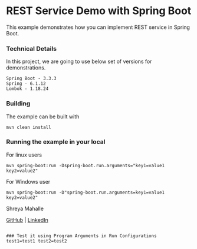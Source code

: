 # REST Service Demo with Spring Boot

This example demonstrates how you can implement REST service in Spring Boot.

### Technical Details
In this project, we are going to use below set of versions for demonstrations.

    Spring Boot - 3.3.3
    Spring - 6.1.12
    Lombok - 1.18.24

### Building

The example can be built with

    mvn clean install

### Running the example in your local

For linux users
```shell
mvn spring-boot:run -Dspring-boot.run.arguments="key1=value1 key2=value2"
```
For Windows user
```shell
mvn spring-boot:run -D"spring-boot.run.arguments=key1=value1 key2=value2"
```
Shreya Mahalle 

[GitHub](https://github.com/shreyamahalle) | [LinkedIn](https://linkedin.com/in/shreyamahalle)


```

### Test it using Program Arguments in Run Configurations
test1=test1 test2=test2
